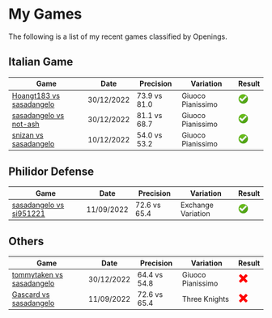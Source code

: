 # My Games

The following is a list of my recent games classified by Openings.

## Italian Game

| Game | Date | Precision | Variation |Result |
|------|------|-----------|------------|-------|
| [Hoangt183 vs sasadangelo](https://www.chess.com/game/live/66126210243) | 30/12/2022 | 73.9 vs 81.0 | Giuoco Pianissimo | ![Win](img/win.png) |
| [sasadangelo vs not-ash](https://www.chess.com/game/live/66125534547) | 30/12/2022 | 81.1 vs 68.7 | Giuoco Pianissimo | ![Win](img/win.png) |
| [snizan vs sasadangelo](https://www.chess.com/game/live/59314790765) | 10/12/2022 | 54.0 vs 53.2 | Giuoco Pianissimo | ![Win](img/win.png) |

## Philidor Defense

| Game | Date | Precision | Variation |Result |
|------|------|-----------|------------|-------|
| [sasadangelo vs si951221](https://www.chess.com/game/live/61718421877) | 11/09/2022 | 72.6 vs 65.4 | Exchange Variation | ![Win](img/win.png) |

## Others

| Game | Date | Precision | Variation  |Result |
|------|------|-----------|------------|-------|
| [tommytaken vs sasadangelo](https://www.chess.com/game/live/66124387145) | 30/12/2022 | 64.4 vs 54.8 | Giuoco Pianissimo | ![Lose](img/lose.png) |
| [Gascard vs sasadangelo](https://www.chess.com/game/live/61717238885) | 11/09/2022 | 72.6 vs 65.4 | Three Knights | ![Lose](img/lose.png) |
